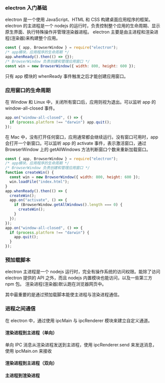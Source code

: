 ### electron 入门基础

electron 是一个使用 JavaScript、HTML 和 CSS 构建桌面应用程序的框架。
electron 的主进程是一个 nodejs 的运行时，负责控制整个应用的生命周期、显示原生界面、执行特殊操作并管理渲染器进程。
electron 主要是由主进程和渲染进程(渲染器)来构建整个应用。

```js
const { app, BrowserWindow } = require("electron");
/* app模块，应用程序的生命周期 */
app.whenReady().then(() => {});
/* BrowserWindow 负责创建和管理应用窗口 */
const win = new BrowserWindow({ width: 800, height: 600 });
```

只有 app 模块的 whenReady 事件触发之后才能创建应用窗口。

### 应用窗口的生命周期

在 Window 和 Linux 中，关闭所有窗口后，应用则视为退出。可以监听 app 的 window-all-closed 事件。

```js
app.on("window-all-closed", () => {
  if (process.platform !== "darwin") app.quit();
});
```

在 Mac 中，没有打开任何窗口，应用通常都会继续运行。没有窗口可用时，app 会打开一个新窗口。可以监听 app 的 activate 事件，表示激活窗口，通过 BrowserWindow 上的 getAllWindows 方法判断窗口个数来重新加载窗口。

```js
const { app, BrowserWindow } = require("electron");
/* app模块，应用程序的生命周期 */
/* BrowserWindow 负责创建和管理应用窗口 */
function createWin() {
  const win = new BrowserWindow({ width: 800, height: 600 });
  win.loadFile("index.html");
}
app.whenReady().then(() => {
  createWin();
  app.on("activate", () => {
    if (BrowserWindow.getAllWindows().length === 0) {
      createWin();
    }
  });
});
app.on("window-all-closed", () => {
  if (process.platform !== "darwin") {
    app.quit();
  }
});
```

### 预加载脚本

electron 主进程是一个 nodejs 运行时，完全有操作系统的访问权限。能除了访问 electron 提供的 API 之外，而且 nodejs 内置模块也能访问，以及一些第三方 npm 包。
渲染进程(渲染器)默认跑在浏览器网页中。

其中最重要的是通过预加载脚本能使主进程与渲染进程通信。

### 进程之间通信

在 electron 中，通过使用 ipcMain 与 ipcRenderer 模块来建立自定义通道。

#### 渲染进程到主进程（单向）

单向 IPC 消息从渲染进程发送到主进程，使用 ipcRenderer.send 来发送消息，使用 ipcMain.on 来接收

#### 渲染进程到主进程（双向）

#### 主进程到渲染进程
